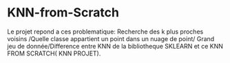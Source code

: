 # KNN-from-Scratch
Le projet repond a ces problematique: Recherche des k plus proches voisins /Quelle classe appartient un point dans un nuage de point/ Grand jeu de donnée/Difference entre KNN de la bibliotheque SKLEARN et ce KNN FROM SCRATCH( KNN PROJET).
